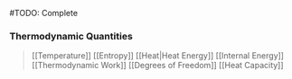 #TODO: Complete


### Thermodynamic Quantities
> [[Temperature]]
> [[Entropy]]
> [[Heat\|Heat Energy]]
> [[Internal Energy]]
> [[Thermodynamic Work]]
> [[Degrees of Freedom]]
> [[Heat Capacity]]

